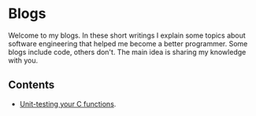 # Blogs

Welcome to my blogs. In these short writings I explain some topics about software engineering that helped me become a better programmer. Some blogs include code, others don't. The main idea is sharing my knowledge with you.

## Contents

- [Unit-testing your C functions](https://github.com/hilmi-yilmaz/blogs/tree/main/unit-testing-C).
